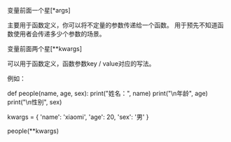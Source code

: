 变量前面一个星[*args]

主要用于函数定义，你可以将不定量的参数传递给一个函数。
用于预先不知道函数使用者会传递多少个参数的场景。

变量前面两个星[**kwargs]

可以用于函数定义，函数参数key / value对应的写法。

例如：

def people(name, age, sex):
    print("姓名：", name)
    print("\n年龄", age)
    print("\n性别", sex)

kwargs = {
    'name': 'xiaomi',
    'age': 20,
    'sex': '男'
}

people(**kwargs)
